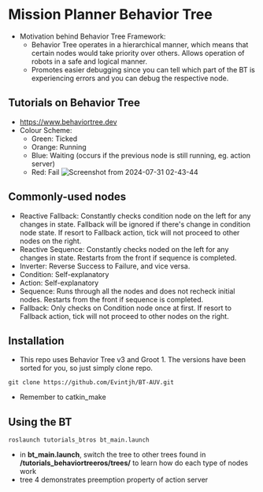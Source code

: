 # Mission Planner Behavior Tree
- Motivation behind Behavior Tree Framework:
  - Behavior Tree operates in a hierarchical manner, which means that certain nodes would take priority over others. Allows operation of robots in a safe and logical manner.
  - Promotes easier debugging since you can tell which part of the BT is experiencing errors and you can debug the respective node.

## Tutorials on Behavior Tree
- https://www.behaviortree.dev
- Colour Scheme:
  - Green: Ticked
  - Orange: Running
  - Blue: Waiting (occurs if the previous node is still running, eg. action server)
  - Red: Fail
![Screenshot from 2024-07-31 02-43-44](https://github.com/user-attachments/assets/2b684d9f-7365-4d67-9e57-16cddde6e3ae)


## Commonly-used nodes
- Reactive Fallback: Constantly checks condition node on the left for any changes in state. Fallback will be ignored if there's change in condition node state. If resort to Fallback action, tick will not proceed to other nodes on the right.
- Reactive Sequence: Constantly checks noded on the left for any changes in state. Restarts from the front if sequence is completed.
- Inverter: Reverse Success to Failure, and vice versa.
- Condition: Self-explanatory
- Action: Self-explanatory
- Sequence: Runs through all the nodes and does not recheck initial nodes. Restarts from the front if sequence is completed. 
- Fallback: Only checks on Condition node once at first. If resort to Fallback action, tick will not proceed to other nodes on the right.
  
## Installation
- This repo uses Behavior Tree v3 and Groot 1. The versions have been sorted for you, so just simply clone repo.
```
git clone https://github.com/Evintjh/BT-AUV.git
```
- Remember to catkin_make

## Using the BT
```
roslaunch tutorials_btros bt_main.launch
```
- in __bt_main.launch__, switch the tree to other trees found in __/tutorials_behaviortreeros/trees/__ to learn how do each type of nodes work
- tree 4 demonstrates preemption property of action server
